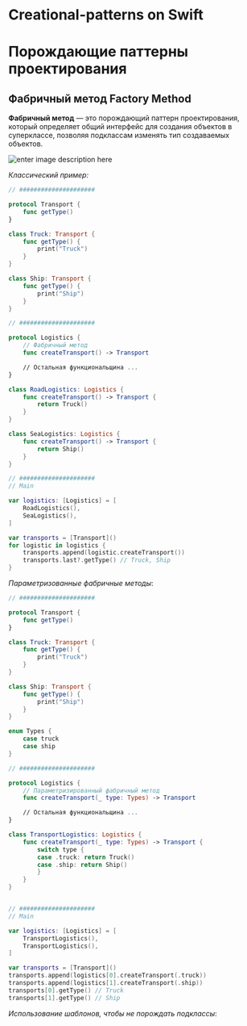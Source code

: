 # Creational-patterns on Swift

Порождающие паттерны проектирования
===================

Фабричный метод
Factory Method
-------------

**Фабричный метод** — это порождающий паттерн проектирования, который определяет общий интерфейс для создания объектов в суперклассе, позволяя подклассам изменять тип создаваемых объектов.

![enter image description here](https://refactoring.guru/images/patterns/content/factory-method/factory-method-2x.png)

*Классический пример:* 
```swift
// #####################

protocol Transport {
    func getType()
}

class Truck: Transport {
    func getType() {
        print("Truck")
    }
}

class Ship: Transport {
    func getType() {
        print("Ship")
    }
}

// #####################

protocol Logistics {
    // Фабричный метод
    func createTransport() -> Transport

    // Остальная функциональщина ...
}

class RoadLogistics: Logistics {
    func createTransport() -> Transport {
        return Truck()
    }
}

class SeaLogistics: Logistics {
    func createTransport() -> Transport {
        return Ship()
    }
}

// #####################
// Main

var logistics: [Logistics] = [
    RoadLogistics(),
    SeaLogistics(),
]

var transports = [Transport]()
for logistic in logistics {
    transports.append(logistic.createTransport())
    transports.last?.getType() // Truck, Ship
}
```

*Параметризованные фабричные методы*: 
```swift
// #####################

protocol Transport {
    func getType()
}

class Truck: Transport {
    func getType() {
        print("Truck")
    }
}

class Ship: Transport {
    func getType() {
        print("Ship")
    }
}

enum Types {
    case truck
    case ship
}

// #####################

protocol Logistics {
    // Параметризированный фабричный метод
    func createTransport(_ type: Types) -> Transport

    // Остальная функциональщина ...
}

class TransportLogistics: Logistics {
    func createTransport(_ type: Types) -> Transport {
        switch type {
        case .truck: return Truck()
        case .ship: return Ship()
        }
    }
}


// #####################
// Main

var logistics: [Logistics] = [
    TransportLogistics(),
    TransportLogistics(),
]

var transports = [Transport]()
transports.append(logistics[0].createTransport(.truck))
transports.append(logistics[1].createTransport(.ship))
transports[0].getType() // Truck
transports[1].getType() // Ship
```

*Использование шаблонов, чтобы не порождать подклассы*:
```swift

```
